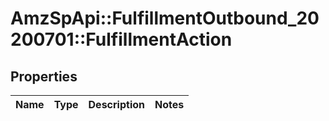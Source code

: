# AmzSpApi::FulfillmentOutbound_20200701::FulfillmentAction

## Properties
Name | Type | Description | Notes
------------ | ------------- | ------------- | -------------

